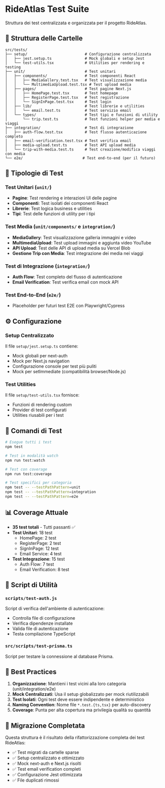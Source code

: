 # RideAtlas Test Suite

Struttura dei test centralizzata e organizzata per il progetto RideAtlas.

## 📁 Struttura delle Cartelle

```
src/tests/
├── setup/                          # Configurazione centralizzata
│   ├── jest.setup.ts               # Mock globali e setup Jest
│   └── test-utils.tsx              # Utilities per rendering e testing
├── unit/                           # Test unitari
│   ├── components/                 # Test componenti React
│   │   ├── MediaGallery.test.tsx   # Test visualizzazione media
│   │   └── MultimediaUpload.test.tsx # Test upload media
│   ├── pages/                      # Test pagine Next.js
│   │   ├── HomePage.test.tsx       # Test homepage
│   │   ├── RegisterPage.test.tsx   # Test registrazione
│   │   └── SignInPage.test.tsx     # Test login
│   ├── lib/                        # Test librerie e utilities
│   │   └── email.test.ts           # Test servizio email
│   └── types/                      # Test tipi e funzioni di utility
│       └── trip.test.ts            # Test funzioni helper per media e viaggi
├── integration/                    # Test di integrazione
│   ├── auth-flow.test.tsx          # Test flusso autenticazione completo
│   ├── email-verification.test.tsx # Test verifica email
│   ├── media-upload.test.ts        # Test API upload media
│   └── trip-with-media.test.ts     # Test creazione/modifica viaggi con media
└── e2e/                           # Test end-to-end (per il futuro)
```

## 🧪 Tipologie di Test

### Test Unitari (`unit/`)
- **Pagine**: Test rendering e interazioni UI delle pagine
- **Componenti**: Test isolati dei componenti React
- **Librerie**: Test logica business e utilities
- **Tipi**: Test delle funzioni di utility per i tipi

### Test Media (`unit/components/` e `integration/`)
- **MediaGallery**: Test visualizzazione galleria immagini e video
- **MultimediaUpload**: Test upload immagini e aggiunta video YouTube
- **API Upload**: Test delle API di upload media su Vercel Blob
- **Gestione Trip con Media**: Test integrazione dei media nei viaggi

### Test di Integrazione (`integration/`)
- **Auth Flow**: Test completo del flusso di autenticazione
- **Email Verification**: Test verifica email con mock API

### Test End-to-End (`e2e/`)
- Placeholder per futuri test E2E con Playwright/Cypress

## ⚙️ Configurazione

### Setup Centralizzato
Il file `setup/jest.setup.ts` contiene:
- Mock globali per next-auth
- Mock per Next.js navigation
- Configurazione console per test più puliti
- Mock per setImmediate (compatibilità browser/Node.js)

### Test Utilities
Il file `setup/test-utils.tsx` fornisce:
- Funzioni di rendering custom
- Provider di test configurati
- Utilities riusabili per i test

## 🚀 Comandi di Test

```bash
# Esegue tutti i test
npm test

# Test in modalità watch
npm run test:watch

# Test con coverage
npm run test:coverage

# Test specifici per categoria
npm test -- --testPathPattern=unit
npm test -- --testPathPattern=integration
npm test -- --testPathPattern=e2e
```

## 📊 Coverage Attuale

- **35 test totali** - Tutti passanti ✅
- **Test Unitari**: 18 test
  - HomePage: 2 test
  - RegisterPage: 2 test  
  - SignInPage: 12 test
  - Email Service: 4 test
- **Test Integrazione**: 15 test
  - Auth Flow: 7 test
  - Email Verification: 8 test

## 🔧 Script di Utilità

### `scripts/test-auth.js`
Script di verifica dell'ambiente di autenticazione:
- Controlla file di configurazione
- Verifica dipendenze installate
- Valida file di autenticazione
- Testa compilazione TypeScript

### `src/scripts/test-prisma.ts`
Script per testare la connessione al database Prisma.

## 📝 Best Practices

1. **Organizzazione**: Mantieni i test vicini alla loro categoria (unit/integration/e2e)
2. **Mock Centralizzati**: Usa il setup globalizzato per mock riutilizzabili
3. **Test Isolati**: Ogni test deve essere indipendente e deterministico
4. **Naming Convention**: Nome file `*.test.{ts,tsx}` per auto-discovery
5. **Coverage**: Punta per alta copertura ma privilegia qualità su quantità

## 🔄 Migrazione Completata

Questa struttura è il risultato della rifattorizzazione completa dei test RideAtlas:
- ✅ Test migrati da cartelle sparse
- ✅ Setup centralizzato e ottimizzato  
- ✅ Mock next-auth e Next.js risolti
- ✅ Test email verification completi
- ✅ Configurazione Jest ottimizzata
- ✅ File duplicati rimossi
